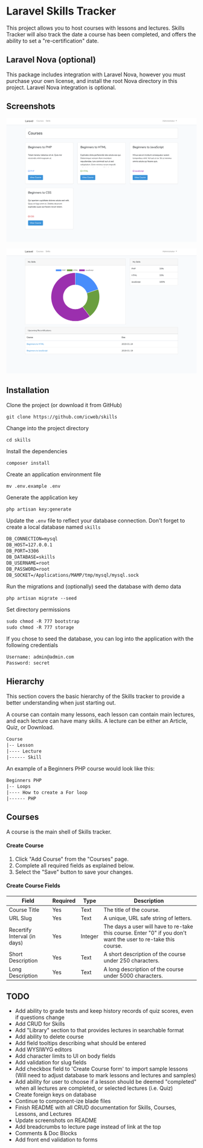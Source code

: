 # Laravel Skills Tracker
This project allows you to host courses with lessons and lectures. Skills Tracker will also track the date a course has been completed, and offers the ability to set a "re-certification" date.

## Laravel Nova (optional)
This package includes integration with Laravel Nova, however you must purchase your own license, and install the root Nova directory in this project. Laravel Nova integration is optional.

## Screenshots
![alt text](https://raw.githubusercontent.com/icweb/skills/master/public/github_1.png)

![alt text](https://raw.githubusercontent.com/icweb/skills/master/public/github_2.png)

## Installation
Clone the project (or download it from GitHub)
```
git clone https://github.com/icweb/skills
```

Change into the project directory 
```
cd skills
```

Install the dependencies
```
composer install
```

Create an application environment file
```
mv .env.example .env
```

Generate the application key
```
php artisan key:generate
```

Update the ``` .env ``` file to reflect your database connection. Don't forget to create a local database named  ``` skills ```
```
DB_CONNECTION=mysql
DB_HOST=127.0.0.1
DB_PORT=3306
DB_DATABASE=skills
DB_USERNAME=root
DB_PASSWORD=root
DB_SOCKET=/Applications/MAMP/tmp/mysql/mysql.sock
```

Run the migrations and (optionally) seed the database with demo data
```
php artisan migrate --seed
```

Set directory permissions
```
sudo chmod -R 777 bootstrap
sudo chmod -R 777 storage
```

If you chose to seed the database, you can log into the application with the following credentials
```
Username: admin@admin.com
Password: secret
```

## Hierarchy
This section covers the basic hierarchy of the Skills tracker to provide a better understanding when just starting out.

A course can contain many lessons, each lesson can contain main lectures, and each lecture can have many skills. A lecture can be either an Article, Quiz, or Download.

```
Course
|-- Lesson
|---- Lecture
|------ Skill

```

An example of a Beginners PHP course would look like this:
```
Beginners PHP
|-- Loops
|---- How to create a For loop
|------ PHP
```

## Courses
A course is the main shell of Skills tracker. 

#### Create Course
1. Click "Add Course" from the "Courses" page.
2. Complete all required fields as explained below.
3. Select the "Save" button to save your changes.

#### Create Course Fields
| Field | Required | Type | Description |
|------------------------------|----------|---------|----------------------------------------------------------------------------------------------------------------|
| Course Title | Yes | Text | The title of the course. |
| URL Slug | Yes | Text | A unique, URL safe string of letters. |
| Recertify Interval (in days) | Yes | Integer | The days a user will have to re-take this course. Enter "0" if you don't want the user to re-take this course. |
| Short Description | Yes | Text | A short description of the course under 250 characters. |
| Long Description | Yes | Text | A long description of the course under 5000 characters. |

## TODO
- Add ability to grade tests and keep history records of quiz scores, even if questions change
- Add CRUD for Skills
- Add "Library" section to that provides lectures in searchable format
- Add ability to delete course
- Add field tooltips describing what should be entered
- Add WYSIWYG editors
- Add character limits to UI on body fields
- Add validation for slug fields
- Add checkbox field to 'Create Course form' to import sample lessons (Will need to adjust database to mark lessons and lectures and samples)
- Add ability for user to choose if a lesson should be deemed "completed" when all lectures are completed, or selected lectures (i.e. Quiz)
- Create foreign keys on database
- Continue to component-ize blade files
- Finish README with all CRUD documentation for Skills, Courses, Lessons, and Lectures
- Update screenshots on README
- Add breadcrumbs to lecture page instead of link at the top
- Comments & Doc Blocks
- Add front end validation to forms